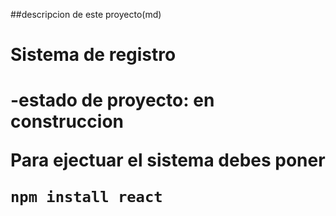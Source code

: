 ##descripcion de este proyecto(md)
<h1>Sistema de registro<h1>
-estado de proyecto: en construccion

Para ejectuar el sistema debes poner

```npm install react```
